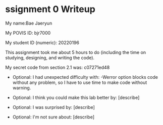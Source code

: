 ssignment 0 Writeup
=============

My name:Bae Jaeryun 

My POVIS ID: bjr7000

My student ID (numeric): 20220196

This assignment took me about 5 hours to do (including the time on studying, designing, and writing the code).

My secret code from section 2.1 was: c07271ed48

- Optional: I had unexpected difficulty with: -Werror option blocks code without any problem, so I have to use time to make code without warning.

- Optional: I think you could make this lab better by: [describe]

- Optional: I was surprised by: [describe]

- Optional: I'm not sure about: [describe]
